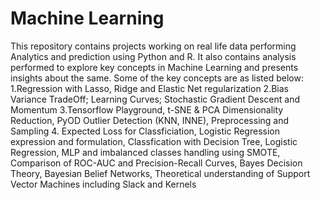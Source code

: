 # Machine Learning

This repository contains projects working on real life data performing Analytics and prediction using Python and R. It also contains analysis performed to explore key concepts in Machine Learning and presents insights about the same. Some of the key concepts are as listed below:
  1.Regression with Lasso, Ridge and Elastic Net regularization
  2.Bias Variance TradeOff; Learning Curves; Stochastic Gradient Descent and Momentum
  3.Tensorflow Playground, t-SNE & PCA Dimensionality Reduction, PyOD Outlier Detection (KNN, INNE), Preprocessing and Sampling
  4. Expected Loss for Classficiation, Logistic Regression expression and formulation, Classfication with Decision Tree, Logistic Regression, MLP and imbalanced classes handling using SMOTE, Comparison of ROC-AUC and Precision-Recall Curves, Bayes Decision Theory, Bayesian Belief Networks, Theoretical understanding of Support Vector Machines including Slack and Kernels
